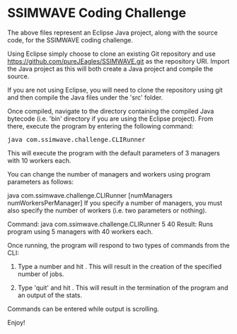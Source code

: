 # SSIMWAVE Coding Challenge

The above files represent an Eclipse Java project, along with the source code, for the SSIMWAVE coding challenge.

Using Eclipse simply choose to clone an existing Git repository and use https://github.com/pureJEagles/SSIMWAVE.git as the repository URI.
Import the Java project as this will both create a Java project and compile the source.

If you are not using Eclipse, you will need to clone the repository using git and then compile the Java files under the 'src' folder.

Once compiled, navigate to the directory containing the compiled Java bytecode (i.e. 'bin' directory if you are using the Eclipse project).
From there, execute the program by entering the following command:

<pre>java com.ssimwave.challenge.CLIRunner</pre>

This will execute the program with the default parameters of 3 managers with 10 workers each.

You can change the number of managers and workers using program parameters as follows:

java com.ssimwave.challenge.CLIRunner [numManagers numWorkersPerManager]
If you specify a number of managers, you must also specify the number of workers (i.e. two parameters or nothing).
 
Command: java com.ssimwave.challenge.CLIRunner 5 40
Result: Runs program using 5 managers with 40 workers each.

Once running, the program will respond to two types of commands from the CLI:

1.  Type a number and hit <Enter>.
    This will result in the creation of the specified number of jobs.
    
2.  Type 'quit' and hit <Enter>.
    This will result in the termination of the program and an output of the stats.
    
Commands can be entered while output is scrolling.

Enjoy!